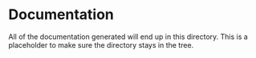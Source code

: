 # Documentation
All of the documentation generated will end up in this directory. This is a
placeholder to make sure the directory stays in the tree.
